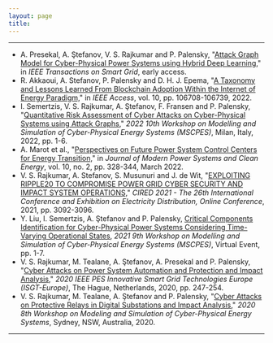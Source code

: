 ```yaml
---
layout: page
title: 
---
```



<hr>

* A. Presekal, A. Ştefanov, V. S. Rajkumar and P. Palensky, "[Attack Graph Model for Cyber-Physical Power Systems using Hybrid Deep Learning,](https://ieeexplore.ieee.org/abstract/document/10017381)" in *IEEE Transactions on Smart Grid*, early access.
* R. Akkaoui, A. Stefanov, P. Palensky and D. H. J. Epema, "[A Taxonomy and Lessons Learned From Blockchain Adoption Within the Internet of Energy Paradigm,](https://ieeexplore.ieee.org/abstract/document/9911641)" in *IEEE Access*, vol. 10, pp. 106708-106739, 2022.
* I. Semertzis, V. S. Rajkumar, A. Ştefanov, F. Fransen and P. Palensky, "[Quantitative Risk Assessment of Cyber Attacks on Cyber-Physical Systems using Attack Graphs,](https://ieeexplore.ieee.org/abstract/document/9770140)" *2022 10th Workshop on Modelling and Simulation of Cyber-Physical Energy Systems (MSCPES)*, Milan, Italy, 2022, pp. 1-6.
* A. Marot et al., "[Perspectives on Future Power System Control Centers for Energy Transition,](https://ieeexplore.ieee.org/abstract/document/9744623)" in *Journal of Modern Power Systems and Clean Energy*, vol. 10, no. 2, pp. 328-344, March 2022.
* V. S. Rajkumar, A. Stefanov, S. Musunuri and J. de Wit, "[EXPLOITING RIPPLE20 TO COMPROMISE POWER GRID CYBER SECURITY AND IMPACT SYSTEM OPERATIONS,](https://ieeexplore.ieee.org/abstract/document/9692179)" *CIRED 2021 - The 26th International Conference and Exhibition on Electricity Distribution, Online Conference*, 2021, pp. 3092-3096.
* Y. Liu, I. Semertzis, A. Ştefanov and P. Palensky, [Critical Components Identification for Cyber-Physical Power Systems Considering Time-Varying Operational States](https://dl.acm.org/doi/abs/10.1145/3470481.3472702), *2021 9th Workshop on Modelling and Simulation of Cyber-Physical Energy Systems (MSCPES)*, Virtual Event, pp. 1-7.
* V. S. Rajkumar, M. Tealane, A. Ştefanov, A. Presekal and P. Palensky, "[Cyber Attacks on Power System Automation and Protection and Impact Analysis,](https://ieeexplore.ieee.org/abstract/document/9248840)" *2020 IEEE PES Innovative Smart Grid Technologies Europe (ISGT-Europe)*, The Hague, Netherlands, 2020, pp. 247-254.
* V. S. Rajkumar, M. Tealane, A. Ştefanov and P. Palensky, "[Cyber Attacks on Protective Relays in Digital Substations and Impact Analysis,](https://ieeexplore.ieee.org/abstract/document/9133698)" *2020 8th Workshop on Modeling and Simulation of Cyber-Physical Energy Systems*, Sydney, NSW, Australia, 2020.


<hr>



<!--
<div id="publicationlist"></div>

<script language="javascript">

  var purexml_SERG = "https://purexml-open.ewi.tudelft.nl/direct/tu/group/d40bac4b-3dd0-4427-aa5f-9331cae5d02e";
  var page_nr = location.search;

  var xhttp = new XMLHttpRequest();
  xhttp.onreadystatechange = function() {
    if (this.readyState == 4 && this.status == 200) {
      document.getElementById("publicationlist").innerHTML = this.responseText;
    }
  };
  xhttp.open("GET", purexml_SERG + page_nr, true);
  xhttp.send();
</script>
-->
